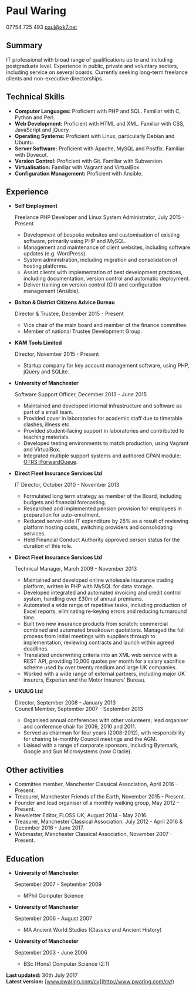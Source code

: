Paul Waring
===========

07754 725 493
[paul@xk7.net](mailto:paul@xk7.net)

Summary
-------

IT professional with broad range of qualifications up to and including postgraduate level. Experience in public, private and voluntary sectors, including service on several boards. Currently seeking long-term freelance clients and non-executive directorships.

Technical Skills
------

*   **Computer Languages:** Proficient with PHP and SQL. Familiar with C, Python and Perl.
*   **Web Development:** Proficient with HTML and XML. Familiar with CSS, JavaScript and jQuery.
*   **Operating Systems:** Proficient with Linux, particularly Debian and Ubuntu.
*   **Server Software:** Proficient with Apache, MySQL and Postfix. Familiar with Dovecot.
*   **Version Control:** Proficient with Git. Familiar with Subversion.
*   **Virtualisation:** Familiar with Vagrant and VirtualBox.
*   **Configuration Management:** Proficient with Ansible.

Experience
----------

*   **Self Employment**

    Freelance PHP Developer and Linux System Administrator, July 2015 - Present

    - Development of bespoke websites and customisation of existing software, primarily using PHP and MySQL.
    - Management and maintenance of client websites, including software updates (e.g. WordPress).
    - System administration, including migration and consolidation of hosting platforms.
    - Assist clients with implementation of best development practices, including documentation, version control and automatic deployment.
    - Deliver training on version control (Git) and configuration management (Ansible).

*   **Bolton & District Citizens Advice Bureau**

    Director & Trustee, December 2015 - Present

    - Vice chair of the main board and member of the finance committee.
    - Member of national Trustee Development Group.

*   **KAM Tools Limited**

    Director, November 2015 - Present

    - Startup company for key account management software, using PHP, jQuery and SQLite.

*   **University of Manchester**

    Software Support Officer, December 2013 - June 2015

    - Maintained and developed internal infrastructure and software as part of a small team.
    - Provided cover in laboratories for academic staff due to timetable clashes, illness etc.
    - Provided student-facing support in laboratories and contributed to teaching materials.
    - Developed testing environments to match production, using Vagrant and VirtualBox.
    - Integrated multiple support systems and authored CPAN module: [OTRS::ForwardQueue](https://metacpan.org/pod/OTRS::ForwardQueue).

*   **Direct Fleet Insurance Services Ltd**

    IT Director, October 2010 - November 2013

    - Formulated long term strategy as member of the Board, including budgets and financial forecasting.
    - Researched and implemented pension provision for employees in preparation for auto-enrolment.
    - Reduced server-side IT expenditure by 25% as a result of reviewing platform hosting costs, switching providers and consolidating services.
    - Held Financial Conduct Authority approved person status for the duration of this role.

*   **Direct Fleet Insurance Services Ltd**

    Technical Manager, March 2009 - November 2013

    - Maintained and developed online wholesale insurance trading platform, written in PHP with MySQL for data storage.
    - Developed integrated and automated invoicing and credit control system, handling over £30m of annual premiums.
    - Automated a wide range of repetitive tasks, including production of Excel reports, eliminating re-keying errors and reducing turnaround time.
    - Built two new insurance products from scratch: commercial combined and automated breakdown quotations. Managed the full process from initial meetings with suppliers through to implementation, reviewing contracts and launch within agreed deadlines.
    - Translated underwriting criteria into an XML web service with a REST API, providing 10,000 quotes per month for a salary sacrifice scheme used by over twenty medium and large UK companies.
    - Worked with a wide range of external partners, including major UK insurers, Experian and the Motor Insurers' Bureau.

*   **UKUUG Ltd**

    Director, September 2008 - January 2013  
    Council Member, September 2007 - September 2013

    - Organised annual conferences with other volunteers; lead organiser and conference chair for 2009, 2010 and 2011.
    - Served as chairman for four years (2008-2012), with responsibility for chairing bi-monthly Council meetings and the AGM.
    - Liaised with a range of corporate sponsors, including Bytemark, Google and Sun Microsystems (now Oracle).


Other activities
----------------

* Committee member, Manchester Classical Association, April 2016 - Present.
* Treasurer, Manchester Friends of the Earth, November 2015 - Present.
* Founder and lead organiser of a monthly walking group, May 2012 – Present.
* Newsletter Editor, FLOSS UK, August 2014 - May 2016.
* Treasurer, Manchester Classical Association, July 2012 - April 2016 & December 2016 - June 2017.
* Webmaster, Manchester Classical Association, November 2007 - Present.

Education
---------

*   **University of Manchester**

    September 2007 - September 2009

    - MPhil Computer Science

*   **University of Manchester**

    September 2006 - August 2007

    - MA Ancient World Studies (Classics and Ancient History)

*   **University of Manchester**

    September 2003 - June 2006

    - BSc (Hons) Computer Science (2:1)

**Last updated:** 30th July 2017  
**Latest version:** [www.pwaring.com/cv](http://www.pwaring.com/cv/)

